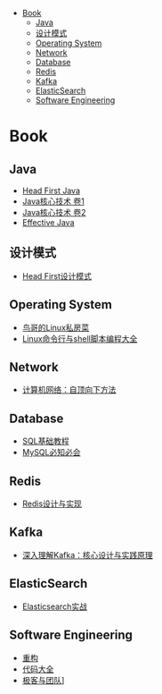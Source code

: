 <!-- TOC -->

* [Book](#book)
    * [Java](#java)
    * [设计模式](#设计模式)
    * [Operating System](#operating-system)
    * [Network](#network)
    * [Database](#database)
    * [Redis](#redis)
    * [Kafka](#kafka)
    * [ElasticSearch](#elasticsearch)
    * [Software Engineering](#software-engineering)

<!-- TOC -->

# Book

## Java

- [Head First Java](https://book.douban.com/subject/2000732/)
- [Java核心技术 卷1](https://book.douban.com/subject/35920145/)
- [Java核心技术 卷2](https://book.douban.com/subject/36337685/)
- [Effective Java](https://book.douban.com/subject/30412517/)

## 设计模式

- [Head First设计模式](https://book.douban.com/subject/2243615/)

## Operating System

- [鸟哥的Linux私房菜](https://book.douban.com/subject/4889838/)
- [Linux命令行与shell脚本编程大全](https://book.douban.com/subject/35933905/)

## Network

- [计算机网络：自顶向下方法](https://book.douban.com/subject/36081529/)

## Database

- [SQL基础教程](https://book.douban.com/subject/27055712/)
- [MySQL必知必会](https://book.douban.com/subject/3354490/)

## Redis

- [Redis设计与实现](https://book.douban.com/subject/25900156/)

## Kafka

- [深入理解Kafka：核心设计与实践原理](https://book.douban.com/subject/30437872/)

## ElasticSearch

- [Elasticsearch实战](https://book.douban.com/subject/30380439/)

## Software Engineering

- [重构](https://book.douban.com/subject/4262627/)
- [代码大全](https://book.douban.com/subject/1477390/)
- [极客与团队](https://book.douban.com/subject/21372237/)]
